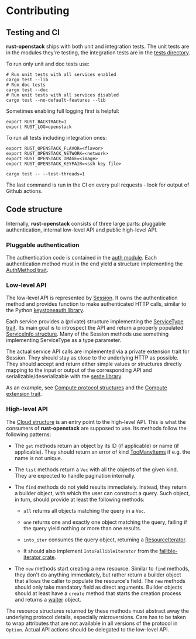Contributing
============

## Testing and CI

**rust-openstack** ships with both unit and integration tests. The unit tests
are in the modules they're testing, the integration tests are in the [tests
directory](https://github.com/dtantsur/rust-openstack/tree/master/tests).

To run only unit and doc tests use:

    # Run unit tests with all services enabled
    cargo test --lib
    # Run doc tests
    cargo test --doc
    # Run unit tests with all services disabled
    cargo test --no-default-features --lib

Sometimes enabling full logging first is helpful:

    export RUST_BACKTRACE=1
    export RUST_LOG=openstack

To run all tests including integration ones:

    export RUST_OPENSTACK_FLAVOR=<flavor>
    export RUST_OPENSTACK_NETWORK=<network>
    export RUST_OPENSTACK_IMAGE=<image>
    export RUST_OPENSTACK_KEYPAIR=<ssh key file>

    cargo test -- --test-threads=1

The last command is run in the CI on every pull requests - look for output
of Github actions.

## Code structure

Internally, **rust-openstack** consists of three large parts: pluggable
authentication, internal low-level API and public high-level API.

### Pluggable authentication

The authentication code is contained in the [auth
module](https://docs.rs/openstack/latest/openstack/auth/index.html). Each
authentication method must in the end yield a structure implementing the
[AuthMethod trait](https://docs.rs/openstack/latest/openstack/auth/trait.AuthMethod.html).

### Low-level API

The low-level API is represented by
[Session](https://docs.rs/openstack/latest/openstack/session/struct.Session.html).
It owns the authentication method and provides function to make authenticated
HTTP calls, similar to the Python [keystoneauth
library](https://docs.openstack.org/keystoneauth/latest/).

Each service provides a (private) structure implementing the [ServiceType
trait](https://docs.rs/openstack/latest/openstack/session/trait.ServiceType.html).
Its main goal is to introspect the API and return a properly populated
[ServiceInfo structure](https://docs.rs/openstack/latest/openstack/session/struct.ServiceInfo.html).
Many of the Session methods use something implementing ServiceType as a type
parameter.

The actual service API calls are implemented via a private extension trait
for Session. They should stay as close to the underlying HTTP as possible.
They should accept and return either simple values or structures directly
mapping to the input or output of the corresponding API and
serializable/deserializable with the [serde library](https://serde.rs/).

As an example, see [Compute protocol
structures](https://github.com/dtantsur/rust-openstack/blob/master/src/compute/protocol.rs)
and the [Compute extension
trait](https://github.com/dtantsur/rust-openstack/blob/master/src/compute/base.rs).

### High-level API

The [Cloud structure](https://docs.rs/openstack/latest/openstack/struct.Cloud.html)
is an entry point to the high-level API. This is what the consumers of
**rust-openstack** are supposed to use. Its methods follow the following
patterns:

* The `get` methods return an object by its ID (if applicable) or name (if
  applicable). They should return an error of kind
  [TooManyItems](https://docs.rs/openstack/latest/openstack/enum.ErrorKind.html#variant.TooManyItems)
  if e.g. the name is not unique.

* The `list` methods return a `Vec` with all the objects of the given kind.
  They are expected to handle pagination internally.

* The `find` methods do not yield results immediately. Instead, they return
  a builder object, with which the user can construct a query. Such object,
  in turn, should provide at least the following methods:

    - `all` returns all objects matching the query in a `Vec`.

    - `one` returns one and exactly one object matching the query, failing if
      the query yield nothing or more than one results.

    - `into_iter` consumes the query object, returning a
      [ResourceIterator](https://docs.rs/openstack/latest/openstack/common/struct.ResourceIterator.html).

    - It should also implement `IntoFallibleIterator` from the
      [fallible-iterator crate](https://crates.io/crates/fallible-iterator).

* The `new` methods start creating a new resource. Similar to `find` methods,
  they don't do anything immediately, but rather return a builder object that
  allows the caller to populate the resource's field. The `new` methods should
  only take mandatory field as direct arguments. Builder objects should at
  least have a `create` method that starts the creation process and returns
  a [waiter](https://crates.io/crates/waiter) object.

The resource structures returned by these methods must abstract away the
underlying protocol details, especially microversions. Care has to be taken
to wrap attributes that are not available in all versions of the protocol
in `Option`. Actual API actions should be delegated to the low-level API.
